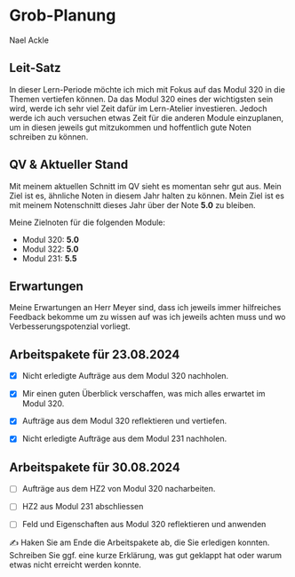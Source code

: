 # Grob-Planung

Nael Ackle


## Leit-Satz

In dieser Lern-Periode möchte ich mich mit Fokus auf das Modul 320 in die Themen vertiefen können. Da das Modul 320 eines der wichtigsten sein wird, werde ich sehr viel Zeit dafür im Lern-Atelier investieren. Jedoch werde ich auch versuchen etwas Zeit für die anderen Module einzuplanen, um in diesen jeweils gut mitzukommen und hoffentlich gute Noten schreiben zu können.

## QV & Aktueller Stand

Mit meinem aktuellen Schnitt im QV sieht es momentan sehr gut aus. Mein Ziel ist es, ähnliche Noten in diesem Jahr halten zu können. Mein Ziel ist es mit meinem Notenschnitt dieses Jahr über der Note **5.0** zu bleiben. 

Meine Zielnoten für die folgenden Module:
- Modul 320: **5.0**
- Modul 322: **5.0**
- Modul 231: **5.5**


## Erwartungen

Meine Erwartungen an Herr Meyer sind, dass ich jeweils immer hilfreiches Feedback bekomme um zu wissen auf was ich jeweils achten muss und wo Verbesserungspotenzial vorliegt.

## Arbeitspakete für 23.08.2024


- [x] Nicht erledigte Aufträge aus dem Modul 320 nachholen.

- [x] Mir einen guten Überblick verschaffen, was mich alles erwartet im Modul 320.

- [x] Aufträge aus dem Modul 320 reflektieren und vertiefen.

- [x] Nicht erledigte Aufträge aus dem Modul 231 nachholen.



## Arbeitspakete für 30.08.2024

- [ ] Aufträge aus dem HZ2 von Modul 320 nacharbeiten.
- [ ] HZ2 aus Modul 231 abschliessen
- [ ] Feld und Eigenschaften aus Modul 320 reflektieren und anwenden




✍️  Haken Sie am Ende die Arbeitspakete ab, die Sie erledigen konnten. Schreiben Sie ggf. eine kurze Erklärung, was gut geklappt hat oder warum etwas nicht erreicht werden konnte.
